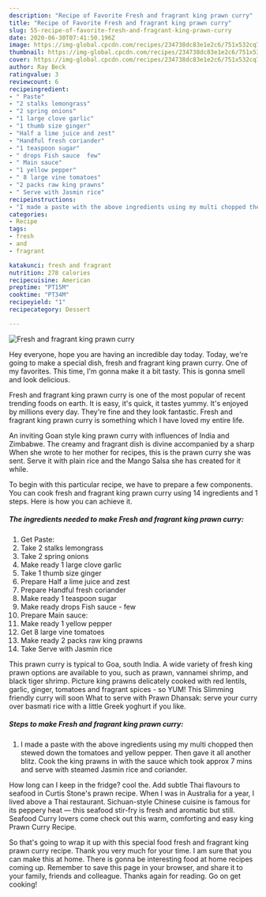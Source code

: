 ```yaml
---
description: "Recipe of Favorite Fresh and fragrant king prawn curry"
title: "Recipe of Favorite Fresh and fragrant king prawn curry"
slug: 55-recipe-of-favorite-fresh-and-fragrant-king-prawn-curry
date: 2020-06-30T07:41:50.196Z
image: https://img-global.cpcdn.com/recipes/234738dc83e1e2c6/751x532cq70/fresh-and-fragrant-king-prawn-curry-recipe-main-photo.jpg
thumbnail: https://img-global.cpcdn.com/recipes/234738dc83e1e2c6/751x532cq70/fresh-and-fragrant-king-prawn-curry-recipe-main-photo.jpg
cover: https://img-global.cpcdn.com/recipes/234738dc83e1e2c6/751x532cq70/fresh-and-fragrant-king-prawn-curry-recipe-main-photo.jpg
author: Ray Beck
ratingvalue: 3
reviewcount: 6
recipeingredient:
- " Paste"
- "2 stalks lemongrass"
- "2 spring onions"
- "1 large clove garlic"
- "1 thumb size ginger"
- "Half a lime juice and zest"
- "Handful fresh coriander"
- "1 teaspoon sugar"
- " drops Fish sauce  few"
- " Main sauce"
- "1 yellow pepper"
- " 8 large vine tomatoes"
- "2 packs raw king prawns"
- " Serve with Jasmin rice"
recipeinstructions:
- "I made a paste with the above ingredients using my multi chopped then stewed down the tomatoes and yellow pepper. Then gave it all another blitz. Cook the king prawns in with the sauce which took approx 7 mins and serve with steamed Jasmin rice and coriander."
categories:
- Recipe
tags:
- fresh
- and
- fragrant

katakunci: fresh and fragrant 
nutrition: 278 calories
recipecuisine: American
preptime: "PT15M"
cooktime: "PT34M"
recipeyield: "1"
recipecategory: Dessert

---
```



![Fresh and fragrant king prawn curry](https://img-global.cpcdn.com/recipes/234738dc83e1e2c6/751x532cq70/fresh-and-fragrant-king-prawn-curry-recipe-main-photo.jpg)

Hey everyone, hope you are having an incredible day today. Today, we're going to make a special dish, fresh and fragrant king prawn curry. One of my favorites. This time, I'm gonna make it a bit tasty. This is gonna smell and look delicious.

Fresh and fragrant king prawn curry is one of the most popular of recent trending foods on earth. It is easy, it's quick, it tastes yummy. It's enjoyed by millions every day. They're fine and they look fantastic. Fresh and fragrant king prawn curry is something which I have loved my entire life.

An inviting Goan style king prawn curry with influences of India and Zimbabwe. The creamy and fragrant dish is divine accompanied by a sharp When she wrote to her mother for recipes, this is the prawn curry she was sent. Serve it with plain rice and the Mango Salsa she has created for it while.


To begin with this particular recipe, we have to prepare a few components. You can cook fresh and fragrant king prawn curry using 14 ingredients and 1 steps. Here is how you can achieve it.

<!--inarticleads1-->

##### The ingredients needed to make Fresh and fragrant king prawn curry:

1. Get  Paste:
1. Take 2 stalks lemongrass
1. Take 2 spring onions
1. Make ready 1 large clove garlic
1. Take 1 thumb size ginger
1. Prepare Half a lime juice and zest
1. Prepare Handful fresh coriander
1. Make ready 1 teaspoon sugar
1. Make ready  drops Fish sauce - few
1. Prepare  Main sauce:
1. Make ready 1 yellow pepper
1. Get  8 large vine tomatoes
1. Make ready 2 packs raw king prawns
1. Take  Serve with Jasmin rice


This prawn curry is typical to Goa, south India. A wide variety of fresh king prawn options are available to you, such as prawn, vannamei shrimp, and black tiger shrimp. Picture king prawns delicately cooked with red lentils, garlic, ginger, tomatoes and fragrant spices - so YUM! This Slimming friendly curry will soon What to serve with Prawn Dhansak: serve your curry over basmati rice with a little Greek yoghurt if you like. 

<!--inarticleads2-->

##### Steps to make Fresh and fragrant king prawn curry:

1. I made a paste with the above ingredients using my multi chopped then stewed down the tomatoes and yellow pepper. Then gave it all another blitz. Cook the king prawns in with the sauce which took approx 7 mins and serve with steamed Jasmin rice and coriander.


How long can I keep in the fridge? cool the. Add subtle Thai flavours to seafood in Curtis Stone&#39;s prawn recipe. When I was in Australia for a year, I lived above a Thai restaurant. Sichuan-style Chinese cuisine is famous for its peppery heat — this seafood stir-fry is fresh and aromatic but still. Seafood Curry lovers come check out this warm, comforting and easy king Prawn Curry Recipe. 

So that's going to wrap it up with this special food fresh and fragrant king prawn curry recipe. Thank you very much for your time. I am sure that you can make this at home. There is gonna be interesting food at home recipes coming up. Remember to save this page in your browser, and share it to your family, friends and colleague. Thanks again for reading. Go on get cooking!
